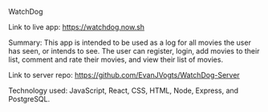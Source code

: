 WatchDog

Link to live app: 
https://watchdog.now.sh 

Summary:
This app is intended to be used as a log for all movies the user has seen, or intends to see. The user can register, login, add movies to their list, comment and rate their movies, and view their list of movies.

Link to server repo:
https://github.com/EvanJVogts/WatchDog-Server

Technology used:
JavaScript, React, CSS, HTML, Node, Express, and PostgreSQL.

